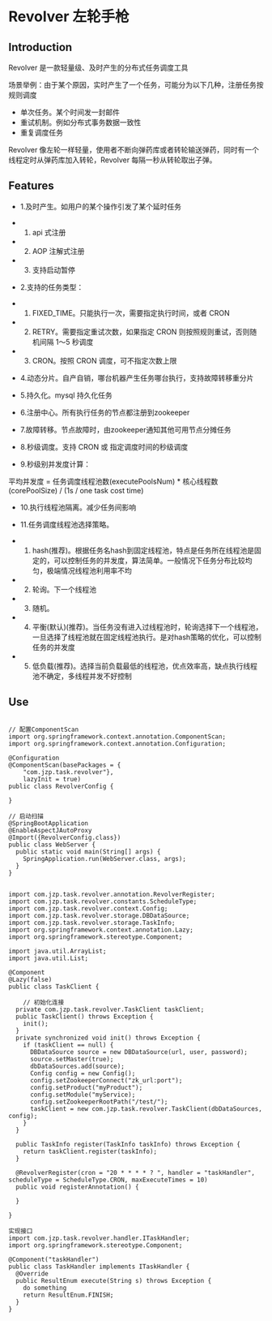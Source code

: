 # Revolver 左轮手枪
## Introduction
Revolver 是一款轻量级、及时产生的分布式任务调度工具

场景举例：由于某个原因，实时产生了一个任务，可能分为以下几种，注册任务按规则调度
- 单次任务。某个时间发一封邮件
- 重试机制。例如分布式事务数据一致性
- 重复调度任务

Revolver 像左轮一样轻量，使用者不断向弹药库或者转轮输送弹药，同时有一个线程定时从弹药库加入转轮，Revolver 每隔一秒从转轮取出子弹。
## Features
- 1.及时产生。如用户的某个操作引发了某个延时任务
- 1. api 式注册
- 2. AOP 注解式注册
- 3. 支持启动暂停
- 2.支持的任务类型：
- 1. FIXED_TIME。只能执行一次，需要指定执行时间，或者 CRON
- 2. RETRY。需要指定重试次数，如果指定 CRON 则按照规则重试，否则随机间隔 1～5 秒调度
- 3. CRON。按照 CRON 调度，可不指定次数上限

- 4.动态分片。自产自销，哪台机器产生任务哪台执行，支持故障转移重分片
- 5.持久化。mysql 持久化任务
- 6.注册中心。所有执行任务的节点都注册到zookeeper
- 7.故障转移。节点故障时，由zookeeper通知其他可用节点分摊任务
- 8.秒级调度。支持 CRON 或 指定调度时间的秒级调度

- 9.秒级别并发度计算：

平均并发度 = 任务调度线程池数(executePoolsNum) * 核心线程数(corePoolSize) / (1s / one task cost time)
- 10.执行线程池隔离。减少任务间影响

- 11.任务调度线程池选择策略。
- 1. hash(推荐)。根据任务名hash到固定线程池，特点是任务所在线程池是固定的，可以控制任务的并发度，算法简单。一般情况下任务分布比较均匀，极端情况线程池利用率不均
- 2. 轮询。下一个线程池
- 3. 随机。
- 4. 平衡(默认)(推荐)。当任务没有进入过线程池时，轮询选择下一个线程池，一旦选择了线程池就在固定线程池执行。是对hash策略的优化，可以控制任务的并发度
- 5. 低负载(推荐)。选择当前负载最低的线程池，优点效率高，缺点执行线程池不确定，多线程并发不好控制

## Use

```$xslt

// 配置ComponentScan
import org.springframework.context.annotation.ComponentScan;
import org.springframework.context.annotation.Configuration;

@Configuration
@ComponentScan(basePackages = {
    "com.jzp.task.revolver"},
    lazyInit = true)
public class RevolverConfig {

}

```

```$xslt
// 启动扫描
@SpringBootApplication
@EnableAspectJAutoProxy
@Import({RevolverConfig.class})
public class WebServer {
  public static void main(String[] args) {
    SpringApplication.run(WebServer.class, args);
  }
}

```

```$xslt

import com.jzp.task.revolver.annotation.RevolverRegister;
import com.jzp.task.revolver.constants.ScheduleType;
import com.jzp.task.revolver.context.Config;
import com.jzp.task.revolver.storage.DBDataSource;
import com.jzp.task.revolver.storage.TaskInfo;
import org.springframework.context.annotation.Lazy;
import org.springframework.stereotype.Component;

import java.util.ArrayList;
import java.util.List;

@Component
@Lazy(false)
public class TaskClient {

    // 初始化连接
  private com.jzp.task.revolver.TaskClient taskClient;
  public TaskClient() throws Exception {
    init();
  }
  private synchronized void init() throws Exception {
    if (taskClient == null) {
      DBDataSource source = new DBDataSource(url, user, password);
      source.setMaster(true);
      dbDataSources.add(source);
      Config config = new Config();
      config.setZookeeperConnect("zk_url:port");
      config.setProduct("myProduct");
      config.setModule("myService);
      config.setZookeeperRootPath("/test/");
      taskClient = new com.jzp.task.revolver.TaskClient(dbDataSources, config);
    }
  }

  public TaskInfo register(TaskInfo taskInfo) throws Exception {
    return taskClient.register(taskInfo);
  }

  @RevolverRegister(cron = "20 * * * * ? ", handler = "taskHandler", scheduleType = ScheduleType.CRON, maxExecuteTimes = 10)
  public void registerAnnotation() {
   
  }

}

```

```$xslt
实现接口
import com.jzp.task.revolver.handler.ITaskHandler;
import org.springframework.stereotype.Component;

@Component("taskHandler")
public class TaskHandler implements ITaskHandler {
  @Override
  public ResultEnum execute(String s) throws Exception {
    do something
    return ResultEnum.FINISH;
  }
}

```